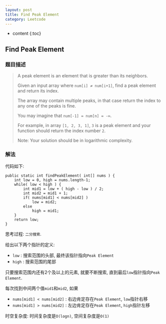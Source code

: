 ```yaml
---
layout: post
title: Find Peak Element
category: Leetcode
---
```


* content
{:toc}

## Find Peak Element

### 题目描述

> A peak element is an element that is greater than its neighbors.
>
> Given an input array where `num[i] ≠ num[i+1]`, find a peak element and return its index.
>
> The array may contain multiple peaks, in that case return the index to any one of the peaks is fine.
>
> You may imagine that `num[-1] = num[n] = -∞`.
>
> For example, in array `[1, 2, 3, 1]`, `3` is a peak element and your function should return the index number `2`.
>
> Note:
> Your solution should be in logarithmic complexity.

### 解法

代码如下:

    public static int findPeakElement( int[] nums ) {
        int low = 0, high = nums.length-1;
        while( low < high ) {
            int mid1 = low + ( high - low ) / 2;
            int mid2 = mid1 + 1;
            if( nums[mid1] < nums[mid2] )
                low = mid2;
            else
                high = mid1;
        }
        return low;
    }

思考过程: `二分搜索`.

给出以下两个指针的定义:

* `low` : 搜索范围的头部, 最终该指针指向`Peak Element`
* `high` : 搜索范围的尾部

只要搜索范围内还有2个及以上的元素, 就要不断搜索, 直到最后`low`指针指向`Peak Element`.

每次找到中间两个值`mid1`和`mid2`, 如果

* `nums[mid1] < nums[mid2]` : 右边肯定存在`Peak Element`, `low`指针右移
* `nums[mid1] > nums[mid2]` : 左边肯定存在`Peak Element`, `high`指针左移

时空复杂度: 时间复杂度是`O(logn)`, 空间复杂度是`O(1)`